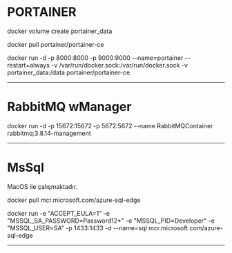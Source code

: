 # PORTAINER

docker volume create portainer_data

docker pull portainer/portainer-ce

docker run -d -p 8000:8000 -p 9000:9000 --name=portainer --restart=always -v /var/run/docker.sock:/var/run/docker.sock -v portainer_data:/data portainer/portainer-ce
************************************************************************

# RabbitMQ wManager

docker run -d -p 15672:15672 -p 5672:5672 --name RabbitMQContainer rabbitmq:3.8.14-management

************************************************************************

# MsSql

MacOS ile çalışmaktadır. 

docker pull mcr.microsoft.com/azure-sql-edge

docker run -e "ACCEPT_EULA=1" -e "MSSQL_SA_PASSWORD=Password12*" -e "MSSQL_PID=Developer" -e "MSSQL_USER=SA" -p 1433:1433 -d --name=sql mcr.microsoft.com/azure-sql-edge

************************************************************************
